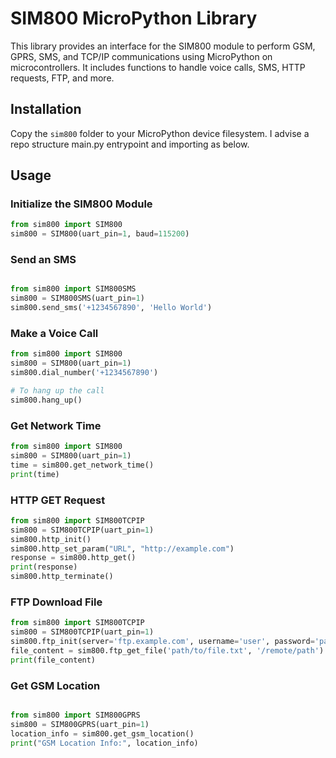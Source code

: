 # SIM800 MicroPython Library

This library provides an interface for the SIM800 module to perform GSM, GPRS, SMS, and TCP/IP communications using MicroPython on microcontrollers. It includes functions to handle voice calls, SMS, HTTP requests, FTP, and more.

## Installation

Copy the `sim800` folder to your MicroPython device filesystem. I advise a repo structure main.py entrypoint and importing as below.

## Usage

### Initialize the SIM800 Module

```python
from sim800 import SIM800
sim800 = SIM800(uart_pin=1, baud=115200)
```

### Send an SMS


```python

from sim800 import SIM800SMS
sim800 = SIM800SMS(uart_pin=1)
sim800.send_sms('+1234567890', 'Hello World')
```

### Make a Voice Call
```python
from sim800 import SIM800
sim800 = SIM800(uart_pin=1)
sim800.dial_number('+1234567890')

# To hang up the call
sim800.hang_up()
```
### Get Network Time
```python
from sim800 import SIM800
sim800 = SIM800(uart_pin=1)
time = sim800.get_network_time()
print(time)
```
### HTTP GET Request
```python
from sim800 import SIM800TCPIP
sim800 = SIM800TCPIP(uart_pin=1)
sim800.http_init()
sim800.http_set_param("URL", "http://example.com")
response = sim800.http_get()
print(response)
sim800.http_terminate()
```

### FTP Download File
```python
from sim800 import SIM800TCPIP
sim800 = SIM800TCPIP(uart_pin=1)
sim800.ftp_init(server='ftp.example.com', username='user', password='pass')
file_content = sim800.ftp_get_file('path/to/file.txt', '/remote/path')
print(file_content)
```
### Get GSM Location
```python

from sim800 import SIM800GPRS
sim800 = SIM800GPRS(uart_pin=1)
location_info = sim800.get_gsm_location()
print("GSM Location Info:", location_info)
```
